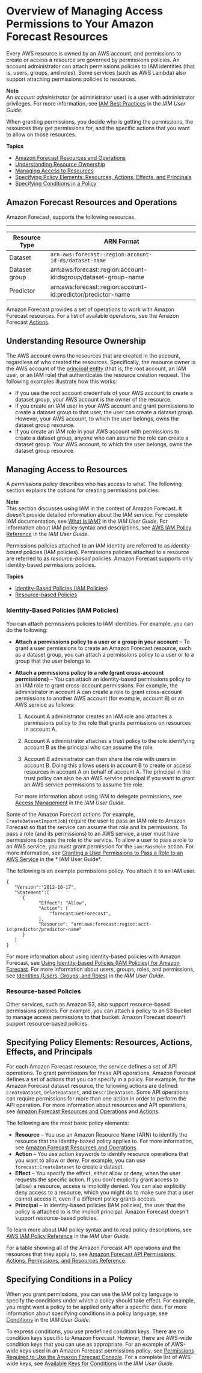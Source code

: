 # Overview of Managing Access Permissions to Your Amazon Forecast Resources<a name="access-control-overview"></a>

Every AWS resource is owned by an AWS account, and permissions to create or access a resource are governed by permissions policies\. An account administrator can attach permissions policies to IAM identities \(that is, users, groups, and roles\)\. Some services \(such as AWS Lambda\) also support attaching permissions policies to resources\. 

**Note**  
An *account administrator* \(or administrator user\) is a user with administrator privileges\. For more information, see [IAM Best Practices](https://docs.aws.amazon.com/IAM/latest/UserGuide/best-practices.html) in the *IAM User Guide*\.

When granting permissions, you decide who is getting the permissions, the resources they get permissions for, and the specific actions that you want to allow on those resources\.

**Topics**
+ [Amazon Forecast Resources and Operations](#access-control-resources)
+ [Understanding Resource Ownership](#access-control-resource-ownership)
+ [Managing Access to Resources](#manage-access-overview)
+ [Specifying Policy Elements: Resources, Actions, Effects, and Principals](#specify-policy-elements)
+ [Specifying Conditions in a Policy](#specifying-conditions-overview)

## Amazon Forecast Resources and Operations<a name="access-control-resources"></a>

Amazon Forecast, supports the following resources\. 


****  

| Resource Type | ARN Format | 
| --- | --- | 
| Dataset |  `arn:aws:forecast::region:account-id:ds/dataset-name`  | 
| Dataset group | arn:aws:forecast::region:account\-id:dsgroup/dataset\-group\-name | 
| Predictor | arn:aws:forecast::region:account\-id:predictor/predictor\-name | 

Amazon Forecast provides a set of operations to work with Amazon Forecast resources\. For a list of available operations, see the Amazon Forecast [Actions](API_Operations.md)\.

## Understanding Resource Ownership<a name="access-control-resource-ownership"></a>

The AWS account owns the resources that are created in the account, regardless of who created the resources\. Specifically, the resource owner is the AWS account of the [principal entity](https://docs.aws.amazon.com/IAM/latest/UserGuide/id_roles_terms-and-concepts.html) \(that is, the root account, an IAM user, or an IAM role\) that authenticates the resource creation request\. The following examples illustrate how this works:
+ If you use the root account credentials of your AWS account to create a dataset group, your AWS account is the owner of the resource\.
+ If you create an IAM user in your AWS account and grant permissions to create a dataset group to that user, the user can create a dataset group\. However, your AWS account, to which the user belongs, owns the dataset group resource\.
+ If you create an IAM role in your AWS account with permissions to create a dataset group, anyone who can assume the role can create a dataset group\. Your AWS account, to which the user belongs, owns the dataset group resource\. 

## Managing Access to Resources<a name="manage-access-overview"></a>

A *permissions policy* describes who has access to what\. The following section explains the options for creating permissions policies\.

**Note**  
This section discusses using IAM in the context of Amazon Forecast\. It doesn't provide detailed information about the IAM service\. For complete IAM documentation, see [What Is IAM?](https://docs.aws.amazon.com/IAM/latest/UserGuide/introduction.html) in the *IAM User Guide*\. For information about IAM policy syntax and descriptions, see [AWS IAM Policy Reference](https://docs.aws.amazon.com/IAM/latest/UserGuide/reference_policies.html) in the *IAM User Guide*\.

Permissions policies attached to an IAM identity are referred to as *identity\-based* policies \(IAM policies\)\. Permissions policies attached to a resource are referred to as *resource\-based* policies\. Amazon Forecast supports only identity\-based permissions policies\. 

**Topics**
+ [Identity\-Based Policies \(IAM Policies\)](#manage-access-iam-policies)
+ [Resource\-based Policies](#manage-access-resource-policies)

### Identity\-Based Policies \(IAM Policies\)<a name="manage-access-iam-policies"></a>

You can attach permissions policies to IAM identities\. For example, you can do the following:
+ **Attach a permissions policy to a user or a group in your account** – To grant a user permissions to create an Amazon Forecast resource, such as a dataset group, you can attach a permissions policy to a user or to a group that the user belongs to\.
+ **Attach a permissions policy to a role \(grant cross\-account permissions\)** – You can attach an identity\-based permissions policy to an IAM role to grant cross\-account permissions\. For example, the administrator in account A can create a role to grant cross\-account permissions to another AWS account \(for example, account B\) or an AWS service as follows:

  1. Account A administrator creates an IAM role and attaches a permissions policy to the role that grants permissions on resources in account A\.

  1. Account A administrator attaches a trust policy to the role identifying account B as the principal who can assume the role\. 

  1. Account B administrator can then share the role with users in account B\. Doing this allows users in account B to create or access resources in account A on behalf of account A\. The principal in the trust policy can also be an AWS service principal if you want to grant an AWS service permissions to assume the role\.

  For more information about using IAM to delegate permissions, see [Access Management](https://docs.aws.amazon.com/IAM/latest/UserGuide/access.html) in the *IAM User Guide*\.

Some of the Amazon Forecast actions \(for example, `CreateDatasetImportJob`\) require the user to pass an IAM role to Amazon Forecast so that the service can assume that role and its permissions\. To pass a role \(and its permissions\) to an AWS service, a user must have permissions to pass the role to the service\. To allow a user to pass a role to an AWS service, you must grant permission for the `iam:PassRole` action\. For more information, see [Granting a User Permissions to Pass a Role to an AWS Service](http://docs.aws.amazon.com/IAM/latest/UserGuide/id_roles_use_passrole.html) in the * IAM User Guide*\.

The following is an example permissions policy\. You attach it to an IAM user\. 

```
{
   "Version":"2012-10-17",
   "Statement":[
      {
            "Effect": "Allow",
            "Action": [
                "forecast:GetForecast",
            ],
            "Resource": "arn:aws:forecast:region:acct-id:predictor/predictor-name"
      }
   ]
}
```

For more information about using identity\-based policies with Amazon Forecast, see [Using Identity\-based Policies \(IAM Policies\) for Amazon Forecast](using-identity-based-policies.md)\. For more information about users, groups, roles, and permissions, see [Identities \(Users, Groups, and Roles\)](https://docs.aws.amazon.com/IAM/latest/UserGuide/id.html) in the *IAM User Guide*\. 

### Resource\-based Policies<a name="manage-access-resource-policies"></a>

Other services, such as Amazon S3, also support resource\-based permissions policies\. For example, you can attach a policy to an S3 bucket to manage access permissions to that bucket\. Amazon Forecast doesn't support resource\-based policies\.

## Specifying Policy Elements: Resources, Actions, Effects, and Principals<a name="specify-policy-elements"></a>

For each Amazon Forecast resource, the service defines a set of API operations\. To grant permissions for these API operations, Amazon Forecast defines a set of actions that you can specify in a policy\. For example, for the Amazon Forecast dataset resource, the following actions are defined: `CreateDataset`, `DeleteDataset`, and `DescribeDataset`\. Some API operations can require permissions for more than one action in order to perform the API operation\. For more information about resources and API operations, see [Amazon Forecast Resources and Operations](#access-control-resources) and [Actions](API_Operations.md)\.

The following are the most basic policy elements:
+ **Resource** – You use an Amazon Resource Name \(ARN\) to identify the resource that the identity\-based policy applies to\. For more information, see [Amazon Forecast Resources and Operations](#access-control-resources)\.
+ **Action** – You use action keywords to identify resource operations that you want to allow or deny\. For example, you can use `forecast:CreateDataset` to create a dataset\.
+ **Effect** – You specify the effect, either allow or deny, when the user requests the specific action\. If you don't explicitly grant access to \(allow\) a resource, access is implicitly denied\. You can also explicitly deny access to a resource, which you might do to make sure that a user cannot access it, even if a different policy grants access\.
+ **Principal** – In identity\-based policies \(IAM policies\), the user that the policy is attached to is the implicit principal\. Amazon Forecast doesn't support resource\-based policies\.

To learn more about IAM policy syntax and to read policy descriptions, see [AWS IAM Policy Reference](https://docs.aws.amazon.com/IAM/latest/UserGuide/reference_policies.html) in the *IAM User Guide*\.

For a table showing all of the Amazon Forecast API operations and the resources that they apply to, see [Amazon Forecast API Permissions: Actions, Permissions, and Resources Reference](api-permissions-reference.md)\. 

## Specifying Conditions in a Policy<a name="specifying-conditions-overview"></a>

When you grant permissions, you can use the IAM policy language to specify the conditions under which a policy should take effect\. For example, you might want a policy to be applied only after a specific date\. For more information about specifying conditions in a policy language, see [Conditions](https://docs.aws.amazon.com/IAM/latest/UserGuide/reference_policies_elements.html#Condition) in the *IAM User Guide*\.

To express conditions, you use predefined condition keys\. There are no condition keys specific to Amazon Forecast\. However, there are AWS\-wide condition keys that you can use as appropriate\. For an example of AWS\-wide keys used in an Amazon Forecast permissions policy, see [Permissions Required to Use the Amazon Forecast Console](using-identity-based-policies.md#console-permissions)\. For a complete list of AWS\-wide keys, see [ Available Keys for Conditions](https://docs.aws.amazon.com/IAM/latest/UserGuide/reference_policies_elements.html#AvailableKeys) in the *IAM User Guide*\.
